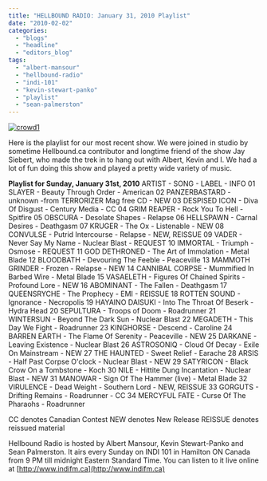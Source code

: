 ```yaml
---
title: "HELLBOUND RADIO: January 31, 2010 Playlist"
date: "2010-02-02"
categories: 
  - "blogs"
  - "headline"
  - "editors_blog"
tags: 
  - "albert-mansour"
  - "hellbound-radio"
  - "indi-101"
  - "kevin-stewart-panko"
  - "playlist"
  - "sean-palmerston"
---
```


[![crowd1](http://www.hellbound.ca/wp-content/uploads/2009/07/crowd11-300x128.jpg "crowd1")](http://www.hellbound.ca/wp-content/uploads/2009/07/crowd11.jpg)

Here is the playlist for our most recent show. We were joined in studio by sometime Hellbound.ca contributor and longtime friend of the show Jay Siebert, who made the trek in to hang out with Albert, Kevin and I. We had a lot of fun doing this show and played a pretty wide variety of music.

**Playlist for Sunday, January 31st, 2010** ARTIST - SONG - LABEL - INFO 01 SLAYER - Beauty Through Order - American 02 PANZERBASTARD - unknown -from TERRORIZER Mag free CD - NEW 03 DESPISED ICON - Diva Of Disgust - Century Media - CC 04 GRIM REAPER - Rock You To Hell - Spitfire 05 OBSCURA - Desolate Shapes - Relapse 06 HELLSPAWN - Carnal Desires - Deathgasm 07 KRUGER - The Ox - Listenable - NEW 08 CONVULSE - Putrid Intercourse - Relapse - NEW, REISSUE 09 VADER - Never Say My Name - Nuclear Blast - REQUEST 10 IMMORTAL - Triumph - Osmose - REQUEST 11 GOD DETHRONED - The Art of Immolation - Metal Blade 12 BLOODBATH - Devouring The Feeble - Peaceville 13 MAMMOTH GRINDER - Frozen - Relapse - NEW 14 CANNIBAL CORPSE - Mummified In Barbed Wire - Metal Blade 15 VASAELETH - Figures Of Chained Spirits - Profound Lore - NEW 16 ABOMINANT - The Fallen - Deathgasm 17 QUEENSRYCHE - The Prophecy - EMI - REISSUE 18 ROTTEN SOUND - Ignorance - Necropolis 19 HAYAINO DAISUKI - Into The Throat Of Beserk - Hydra Head 20 SEPULTURA - Troops of Doom - Roadrunner 21 WINTERSUN - Beyond The Dark Sun - Nuclear Blast 22 MEGADETH - This Day We Fight - Roadrunner 23 KINGHORSE - Descend - Caroline 24 BARREN EARTH - The Flame Of Serenity - Peaceville - NEW 25 DARKANE - Leaving Existence - Nuclear Blast 26 ASTROSONIQ - Cloud Of Decay - Exile On Mainstream - NEW 27 THE HAUNTED - Sweet Relief - Earache 28 ARSIS - Half Past Corpse O'clock - Nuclear Blast - NEW 29 SATYRICON - Black Crow On a Tombstone - Koch 30 NILE - Hittite Dung Incantation - Nuclear Blast - NEW 31 MANOWAR - Sign Of The Hammer (live) - Metal Blade 32 VIRULENCE - Dead Weight - Southern Lord - NEW, REISSUE 33 GORGUTS - Drifting Remains - Roadrunner - CC 34 MERCYFUL FATE - Curse Of The Pharaohs - Roadrunner

CC denotes Canadian Contest NEW denotes New Release REISSUE denotes reissued material

Hellbound Radio is hosted by Albert Mansour, Kevin Stewart-Panko and Sean Palmerston. It airs every Sunday on INDI 101 in Hamilton ON Canada from 9 PM till midnight Eastern Standard Time. You can listen to it live online at [http://www.indifm.ca](http://www.indifm.ca)
